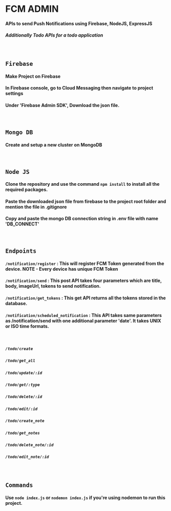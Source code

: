 # FCM ADMIN
#### APIs to send Push Notifications using Firebase, NodeJS, ExpressJS
##### Additionally Todo APIs for a todo application

<br />

## `Firebase`
#### Make Project on Firebase
#### In Firebase console, go to Cloud Messaging then navigate to project settings
#### Under 'Firebase Admin SDK', Download the json file.

<br />

## `Mongo DB`
#### Create and setup a new cluster on MongoDB

<br />

## `Node JS`
#### Clone the repository and use the command `npm install` to install all the required packages.
#### Paste the downloaded json file from firebase to the project root folder and mention the file in .gitignore
#### Copy and paste the mongo DB connection string in .env file with name 'DB_CONNECT'

<br />

## `Endpoints`
#### `/notification/register` : This will register FCM Token generated from the device. NOTE - Every device has unique FCM Token
#### `/notification/send` : This post API takes four parameters which are title, body, imageUrl, tokens to send notification.
#### `/notification/get_tokens` : This get API returns all the tokens stored in the database.
#### `/notification/scheduled_notification` : This API takes same parameters as /notification/send with one additional parameter 'date'. It takes UNIX or ISO time formats.

<br />

##### `/todo/create`
##### `/todo/get_all`
##### `/todo/update/:id`
##### `/todo/get/:type`
##### `/todo/delete/:id`
##### `/todo/edit/:id`
##### `/todo/create_note`
##### `/todo/get_notes`
##### `/todo/delete_note/:id`
##### `/todo/edit_note/:id`

<br />

## `Commands`
#### Use `node index.js` or `nodemon index.js` if you're using nodemon to run this project.
